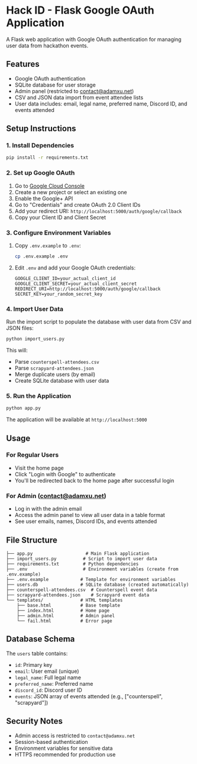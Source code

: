 # Hack ID - Flask Google OAuth Application

A Flask web application with Google OAuth authentication for managing user data from hackathon events.

## Features

- Google OAuth authentication
- SQLite database for user storage
- Admin panel (restricted to contact@adamxu.net)
- CSV and JSON data import from event attendee lists
- User data includes: email, legal name, preferred name, Discord ID, and events attended

## Setup Instructions

### 1. Install Dependencies

```bash
pip install -r requirements.txt
```

### 2. Set up Google OAuth

1. Go to [Google Cloud Console](https://console.cloud.google.com/)
2. Create a new project or select an existing one
3. Enable the Google+ API
4. Go to "Credentials" and create OAuth 2.0 Client IDs
5. Add your redirect URI: `http://localhost:5000/auth/google/callback`
6. Copy your Client ID and Client Secret

### 3. Configure Environment Variables

1. Copy `.env.example` to `.env`:

   ```bash
   cp .env.example .env
   ```

2. Edit `.env` and add your Google OAuth credentials:
   ```
   GOOGLE_CLIENT_ID=your_actual_client_id
   GOOGLE_CLIENT_SECRET=your_actual_client_secret
   REDIRECT_URI=http://localhost:5000/auth/google/callback
   SECRET_KEY=your_random_secret_key
   ```

### 4. Import User Data

Run the import script to populate the database with user data from CSV and JSON files:

```bash
python import_users.py
```

This will:

- Parse `counterspell-attendees.csv`
- Parse `scrapyard-attendees.json`
- Merge duplicate users (by email)
- Create SQLite database with user data

### 5. Run the Application

```bash
python app.py
```

The application will be available at `http://localhost:5000`

## Usage

### For Regular Users

- Visit the home page
- Click "Login with Google" to authenticate
- You'll be redirected back to the home page after successful login

### For Admin (contact@adamxu.net)

- Log in with the admin email
- Access the admin panel to view all user data in a table format
- See user emails, names, Discord IDs, and events attended

## File Structure

```
├── app.py                    # Main Flask application
├── import_users.py          # Script to import user data
├── requirements.txt         # Python dependencies
├── .env                     # Environment variables (create from .env.example)
├── .env.example            # Template for environment variables
├── users.db                # SQLite database (created automatically)
├── counterspell-attendees.csv  # Counterspell event data
├── scrapyard-attendees.json    # Scrapyard event data
└── templates/              # HTML templates
    ├── base.html           # Base template
    ├── index.html          # Home page
    ├── admin.html          # Admin panel
    └── fail.html           # Error page
```

## Database Schema

The `users` table contains:

- `id`: Primary key
- `email`: User email (unique)
- `legal_name`: Full legal name
- `preferred_name`: Preferred name
- `discord_id`: Discord user ID
- `events`: JSON array of events attended (e.g., ["counterspell", "scrapyard"])

## Security Notes

- Admin access is restricted to `contact@adamxu.net`
- Session-based authentication
- Environment variables for sensitive data
- HTTPS recommended for production use
